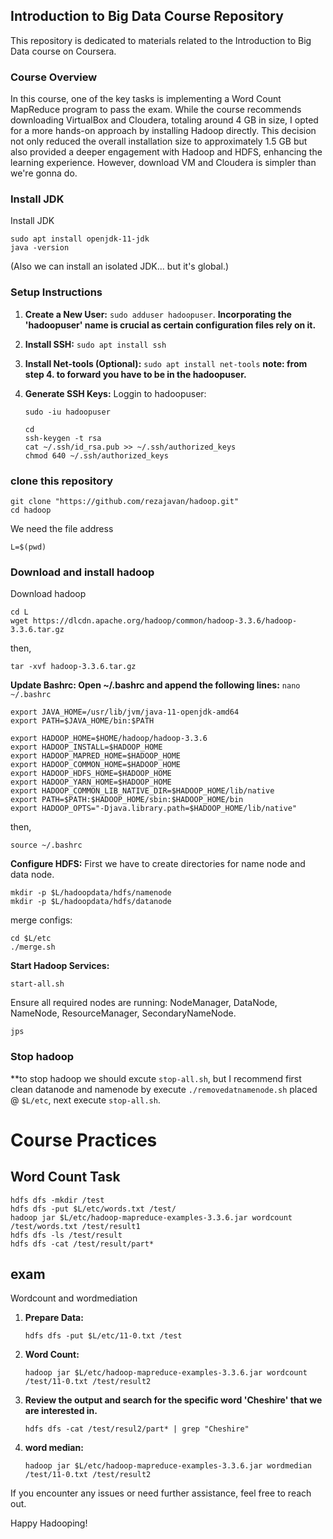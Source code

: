 ## Introduction to Big Data Course Repository

This repository is dedicated to materials related to the Introduction to Big Data course on Coursera.

### Course Overview

In this course, one of the key tasks is implementing a Word Count MapReduce program to pass the exam. While the course recommends downloading VirtualBox and Cloudera, totaling around 4 GB in size, I opted for a more hands-on approach by installing Hadoop directly. This decision not only reduced the overall installation size to approximately 1.5 GB but also provided a deeper engagement with Hadoop and HDFS, enhancing the learning experience. However, download VM and Cloudera is simpler than we're gonna do.



### Install JDK
Install JDK
```
sudo apt install openjdk-11-jdk
java -version
```

(Also we can install an isolated JDK... but it's global.)



### Setup Instructions

1. **Create a New User:** 
```sudo adduser hadoopuser```.
**Incorporating the 'hadoopuser' name is crucial as certain configuration files rely on it.**
2. **Install SSH:** 
```sudo apt install ssh```
3. **Install Net-tools (Optional):** 
```sudo apt install net-tools```
**note: from step 4. to forward you have to be in the hadoopuser.**

4. **Generate SSH Keys:** 
Loggin to hadoopuser:
   ```
   sudo -iu hadoopuser
   ```
   ```
   cd
   ssh-keygen -t rsa
   cat ~/.ssh/id_rsa.pub >> ~/.ssh/authorized_keys
   chmod 640 ~/.ssh/authorized_keys
   ```

### clone this repository 
```
git clone "https://github.com/rezajavan/hadoop.git"
cd hadoop
```
We need the file address
```
L=$(pwd)
```
### Download and install hadoop

Download hadoop 

```
cd L
wget https://dlcdn.apache.org/hadoop/common/hadoop-3.3.6/hadoop-3.3.6.tar.gz
```
then,
``` 
tar -xvf hadoop-3.3.6.tar.gz

```

**Update Bashrc: Open ~/.bashrc and append the following lines:** `nano ~/.bashrc`
```
export JAVA_HOME=/usr/lib/jvm/java-11-openjdk-amd64
export PATH=$JAVA_HOME/bin:$PATH

export HADOOP_HOME=$HOME/hadoop/hadoop-3.3.6
export HADOOP_INSTALL=$HADOOP_HOME
export HADOOP_MAPRED_HOME=$HADOOP_HOME
export HADOOP_COMMON_HOME=$HADOOP_HOME
export HADOOP_HDFS_HOME=$HADOOP_HOME
export HADOOP_YARN_HOME=$HADOOP_HOME
export HADOOP_COMMON_LIB_NATIVE_DIR=$HADOOP_HOME/lib/native
export PATH=$PATH:$HADOOP_HOME/sbin:$HADOOP_HOME/bin
export HADOOP_OPTS="-Djava.library.path=$HADOOP_HOME/lib/native"
```
then,
```
source ~/.bashrc
```

**Configure HDFS:**
First we have to create directories for name node and data node.
```
mkdir -p $L/hadoopdata/hdfs/namenode
mkdir -p $L/hadoopdata/hdfs/datanode
```

merge configs:

```
cd $L/etc
./merge.sh
```

**Start Hadoop Services:**
```
start-all.sh
```
Ensure all required nodes are running: NodeManager, DataNode, NameNode, ResourceManager, SecondaryNameNode. 

```
jps
```
### Stop hadoop
**to stop hadoop we should excute `stop-all.sh`, but I recommend first clean datanode and namenode by execute `./removedatnamenode.sh` placed @ `$L/etc`, next execute `stop-all.sh`.

# Course Practices
## Word Count Task
```
hdfs dfs -mkdir /test
hdfs dfs -put $L/etc/words.txt /test/
hadoop jar $L/etc/hadoop-mapreduce-examples-3.3.6.jar wordcount /test/words.txt /test/result1
hdfs dfs -ls /test/result
hdfs dfs -cat /test/result/part*
```
## exam 
Wordcount and wordmediation

1. **Prepare Data:**
   ```
   hdfs dfs -put $L/etc/11-0.txt /test
   ```
2. **Word Count:**
   ```
   hadoop jar $L/etc/hadoop-mapreduce-examples-3.3.6.jar wordcount /test/11-0.txt /test/result2
   ```
3. **Review the output and search for the specific word 'Cheshire' that we are interested in.** 
   ```
   hdfs dfs -cat /test/resul2/part* | grep "Cheshire"
   ```
4. **word median:**
   ```
   hadoop jar $L/etc/hadoop-mapreduce-examples-3.3.6.jar wordmedian /test/11-0.txt /test/result2
   ```
If you encounter any issues or need further assistance, feel free to reach out.

Happy Hadooping!
   
